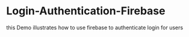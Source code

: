 # Login-Authentication-Firebase
this Demo illustrates how to use firebase to authenticate login for users 

